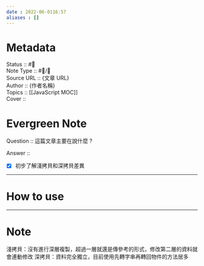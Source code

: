 ```yaml
---
date : 2022-06-0116:57
aliases : []
---
```

# Metadata
Status :: #🌱 <br>
Note Type :: #📨/📝 <br>
Source URL :: {文章 URL} <br>
Author :: {作者名稱} <br>
Topics :: [[JavaScript MOC]] <br>
Cover ::

# Evergreen Note

Question :: 這篇文章主要在說什麼 ?

Answer :: 
- [x] 初步了解淺拷貝和深拷貝差異

---

# How to use

---

# Note
淺拷貝：沒有進行深層複製，超過一層就還是傳參考的形式，修改第二層的資料就會連動修改
深拷貝：資料完全獨立，目前使用先轉字串再轉回物件的方法居多